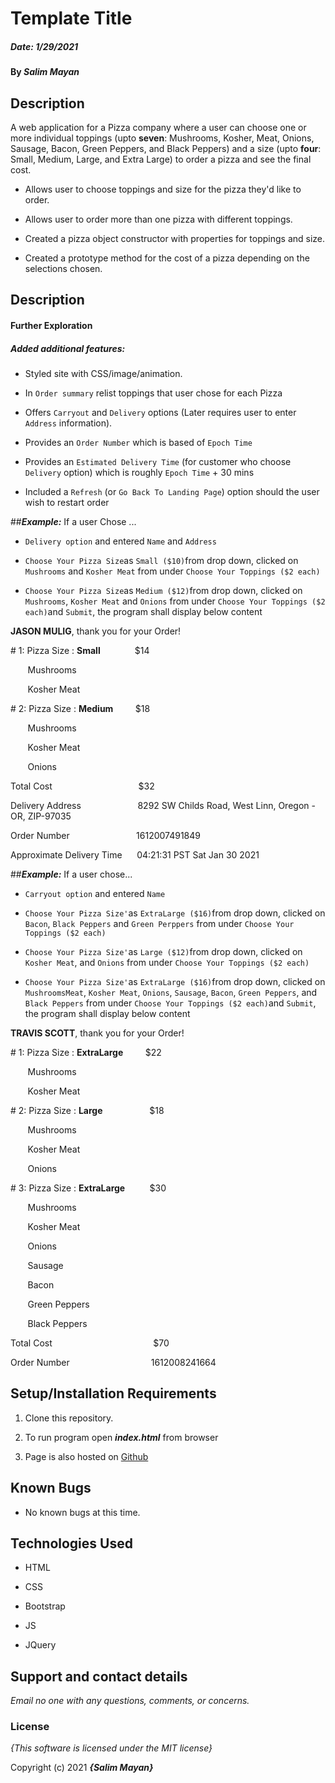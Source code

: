 # Template Title

##### Date: **1/29/2021**

#### By **_Salim Mayan_**

## Description

A web application for a Pizza company where a user can choose one or more individual toppings (upto **seven**: Mushrooms, Kosher, Meat, Onions, Sausage, Bacon, Green Peppers, and Black Peppers) and a size (upto **four**: Small, Medium, Large, and Extra Large) to order a pizza and see the final cost.

- Allows user to choose toppings and size for the pizza they'd like to order.

- Allows user to order more than one pizza with different toppings.

- Created a pizza object constructor with properties for toppings and size.

- Created a prototype method for the cost of a pizza depending on the selections chosen.

## Description

#### Further Exploration

##### Added additional features:

- Styled site with CSS/image/animation.

- In `Order summary` relist toppings that user chose for each Pizza

- Offers `Carryout` and `Delivery` options (Later requires user to enter `Address` information).

- Provides an `Order Number` which is based of `Epoch Time`

- Provides an `Estimated Delivery Time` (for customer who choose `Delivery` option) which is roughly `Epoch Time` + 30 mins

- Included a `Refresh` (or `Go Back To Landing Page`) option should the user wish to restart order

##_**Example:**_ If a user Chose ...

*  `Delivery option` and entered `Name` and `Address`

*  `Choose Your Pizza Size`as `Small ($10)`from drop down, clicked on `Mushrooms` and `Kosher Meat` from under `Choose Your Toppings ($2 each)`

*  `Choose Your Pizza Size`as `Medium ($12)`from drop down, clicked on `Mushrooms`, `Kosher Meat` and `Onions` from under `Choose Your Toppings ($2 each)`and `Submit`, the program shall display below content

**JASON MULIG**, thank you for your Order!

\# 1: Pizza Size : **Small**  &nbsp;  &nbsp;  &nbsp;&nbsp;  &nbsp;  &nbsp;  &nbsp;&nbsp;$14

&nbsp;  &nbsp;  &nbsp;  &nbsp;Mushrooms

&nbsp;  &nbsp;  &nbsp;  &nbsp;Kosher Meat

\# 2: Pizza Size : **Medium**  &nbsp;  &nbsp;  &nbsp;  &nbsp;&nbsp;$18

&nbsp;  &nbsp;  &nbsp;  &nbsp;Mushrooms

&nbsp;  &nbsp;  &nbsp;  &nbsp;Kosher Meat

&nbsp;  &nbsp;  &nbsp;  &nbsp;Onions

Total Cost &nbsp;  &nbsp;  &nbsp;  &nbsp;  &nbsp;  &nbsp;  &nbsp;  &nbsp;&nbsp;  &nbsp;  &nbsp;  &nbsp;&nbsp;&nbsp;  &nbsp;  &nbsp;  &nbsp;&nbsp;  &nbsp; $32

Delivery Address&nbsp;  &nbsp;&nbsp;  &nbsp;  &nbsp;  &nbsp;  &nbsp;&nbsp;  &nbsp;  &nbsp;  &nbsp;&nbsp;  &nbsp; 8292 SW Childs Road, West Linn, Oregon - OR, ZIP-97035

Order Number &nbsp;  &nbsp;  &nbsp;&nbsp;&nbsp;  &nbsp;  &nbsp;  &nbsp;  &nbsp;&nbsp;  &nbsp;  &nbsp;  &nbsp;&nbsp;  &nbsp; 1612007491849

Approximate Delivery Time&nbsp;  &nbsp;  &nbsp;&nbsp;04:21:31 PST Sat Jan 30 2021

##_**Example:**_ If a user chose...

*  `Carryout option` and entered `Name`

*  `Choose Your Pizza Size'`as `ExtraLarge ($16)`from drop down, clicked on `Bacon`, `Black Peppers` and `Green Perppers` from under `Choose Your Toppings ($2 each)`

*  `Choose Your Pizza Size'`as `Large ($12)`from drop down, clicked on `Kosher Meat`, and `Onions` from under `Choose Your Toppings ($2 each)`

*  `Choose Your Pizza Size'`as `ExtraLarge ($16)`from drop down, clicked on `MushroomsMeat`, `Kosher Meat`, `Onions`, `Sausage`, `Bacon`, `Green Peppers`, and `Black Peppers` from under `Choose Your Toppings ($2 each)`and `Submit`, the program shall display below content

**TRAVIS SCOTT**, thank you for your Order!

\# 1: Pizza Size : **ExtraLarge**  &nbsp;  &nbsp;  &nbsp;  &nbsp;&nbsp;$22

&nbsp;  &nbsp;  &nbsp;  &nbsp;Mushrooms

&nbsp;  &nbsp;  &nbsp;  &nbsp;Kosher Meat

\# 2: Pizza Size : **Large**  &nbsp;  &nbsp;  &nbsp;  &nbsp;  &nbsp;  &nbsp;&nbsp;&nbsp;&nbsp;&nbsp;&nbsp;&nbsp;&nbsp;$18

&nbsp;  &nbsp;  &nbsp;  &nbsp;Mushrooms

&nbsp;  &nbsp;  &nbsp;  &nbsp;Kosher Meat

&nbsp;  &nbsp;  &nbsp;  &nbsp;Onions

\# 3: Pizza Size : **ExtraLarge**  &nbsp;  &nbsp;  &nbsp;  &nbsp;  &nbsp;$30

&nbsp;  &nbsp;  &nbsp;  &nbsp;Mushrooms

&nbsp;  &nbsp;  &nbsp;  &nbsp;Kosher Meat

&nbsp;  &nbsp;  &nbsp;  &nbsp;Onions

&nbsp;  &nbsp;  &nbsp;  &nbsp;Sausage

&nbsp;  &nbsp;  &nbsp;  &nbsp;Bacon

&nbsp;  &nbsp;  &nbsp;  &nbsp;Green Peppers

&nbsp;  &nbsp;  &nbsp;  &nbsp;Black Peppers

Total Cost &nbsp;  &nbsp;  &nbsp;  &nbsp;  &nbsp;  &nbsp;  &nbsp;  &nbsp;  &nbsp;  &nbsp;  &nbsp;  &nbsp;  &nbsp;&nbsp;  &nbsp;  &nbsp;  &nbsp;&nbsp;&nbsp;  &nbsp;  &nbsp;  &nbsp;$70

Order Number &nbsp;  &nbsp;  &nbsp;  &nbsp;  &nbsp;  &nbsp;  &nbsp;  &nbsp;  &nbsp;  &nbsp;  &nbsp;  &nbsp;&nbsp;  &nbsp;  &nbsp;  &nbsp;&nbsp;&nbsp;1612008241664

## Setup/Installation Requirements

1. Clone this repository.

2. To run program open **_index.html_** from browser

3. Page is also hosted on [Github](https://rekjal.github.io/pizza-Parlor-E2-WW4)

## Known Bugs

* No known bugs at this time.

## Technologies Used

* HTML

* CSS

* Bootstrap

* JS

* JQuery

## Support and contact details

_Email no one with any questions, comments, or concerns._

### License

*{This software is licensed under the MIT license}*

Copyright (c) 2021 **_{Salim Mayan}_**